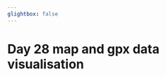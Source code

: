 ```yaml
---
glightbox: false
---
```


# Day 28 map and gpx data visualisation

<style> #map { width: auto; height: 400px; margin: 0;} </style>

<div id="map"></div>

<script> 
var mygpxurl = "/f3/en/assets/gpx/GPX28.gpx";
</script>

<script src="/f3/en/javascripts/mygpx.js"> </script>

